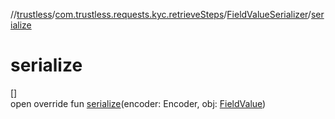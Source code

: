 //[trustless](../../../index.md)/[com.trustless.requests.kyc.retrieveSteps](../index.md)/[FieldValueSerializer](index.md)/[serialize](serialize.md)

# serialize

[]\
open override fun [serialize](serialize.md)(encoder: Encoder, obj: [FieldValue](../-field-value/index.md))
